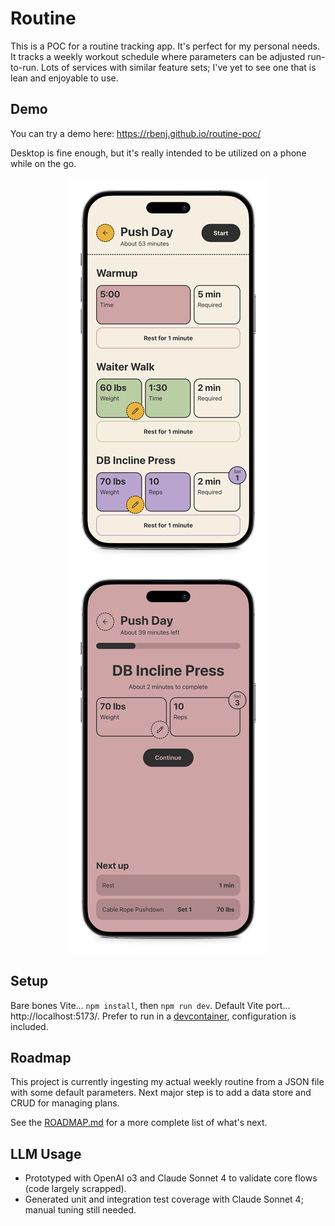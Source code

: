 # Routine

This is a POC for a routine tracking app. It's perfect for my personal needs. It tracks a weekly workout schedule where parameters can be adjusted run-to-run. Lots of services with similar feature sets; I've yet to see one that is lean and enjoyable to use.

## Demo

You can try a demo here: https://rbenj.github.io/routine-poc/

Desktop is fine enough, but it's really intended to be utilized on a phone while on the go.

<p align="center">
  <img src="./screenshots/screen1-v1.png" width="320" />
  <img src="./screenshots/screen2-v1.png" width="320" />
</p>

## Setup

Bare bones Vite... `npm install`, then `npm run dev`. Default Vite port... http://localhost:5173/. Prefer to run in a [devcontainer](https://code.visualstudio.com/docs/devcontainers/containers), configuration is included.

## Roadmap

This project is currently ingesting my actual weekly routine from a JSON file with some default parameters. Next major step is to add a data store and CRUD for managing plans.

See the [ROADMAP.md](./ROADMAP.md) for a more complete list of what's next.

## LLM Usage

- Prototyped with OpenAI o3 and Claude Sonnet 4 to validate core flows (code largely scrapped).
- Generated unit and integration test coverage with Claude Sonnet 4; manual tuning still needed.

